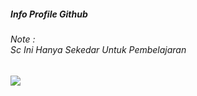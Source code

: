 <h5>Info Profile Github</>

<h6>Note :<br> Sc Ini Hanya Sekedar Untuk Pembelajaran</h6>
<image src='images.jpeg'>
